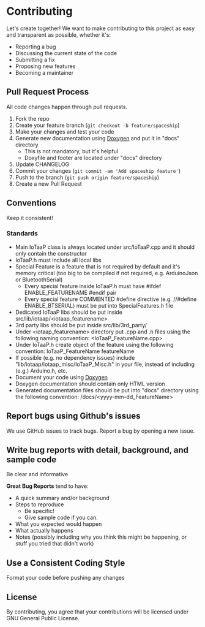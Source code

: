 # Contributing

Let's create together! We want to make contributing to this project as easy and transparent as possible, whether it's:

- Reporting a bug
- Discussing the current state of the code
- Submitting a fix
- Proposing new features
- Becoming a maintainer

## Pull Request Process

All code changes happen through pull requests.

1. Fork the repo
2. Create your feature branch (`git checkout -b feature/spaceship`)
3. Make your changes and test your code
4. Generate new documentation using [Doxygen](http://www.doxygen.nl/download.html) and put it in "docs" directory
    * This is not mandatory, but it's helpful
    * Doxyfile and footer are located under "docs" directory
5. Update CHANGELOG
6. Commit your changes (`git commit -am 'Add spaceship feature'`)
7. Push to the branch (`git push origin feature/spaceship`)
8. Create a new Pull Request

## Conventions

Keep it consistent!

### Standards

- Main IoTaaP class is always located under src/IoTaaP.cpp and it should only contain the constructor
- IoTaaP.h must include all local libs
- Special Feature is a feature that is not required by default and it's memory critical (too big to be compiled if not required, e.g. ArduinoJson or BluetoothSerial)
    - Every special feature inside IoTaaP.h must have #ifdef ENABLE_FEATURENAME #endif pair
    - Every special feature COMMENTED #define directive (e.g. //#define ENABLE_BTSERIAL) must be put into SpecialFeatures.h file
- Dedicated IoTaaP libs should be put inside src/lib/iotaap/<iotaap_featurename>
- 3rd party libs should be put inside src/lib/3rd_party/<FeatureDirectory>
- Under <iotaap_featurename> directory put .cpp and .h files using the following naming convention: <IoTaaP_FeatureName.cpp>
- Under IoTaaP.h create object of the feature using the following convention: IoTaaP_FeatureName featureName
- If possible (e.g. no dependency issues) include "lib/iotaap/iotaap_misc/IoTaaP_Misc.h" in your file, instead of including (e.g.) Arduino.h, etc.
- Document your code using [Doxygen](https://marketplace.visualstudio.com/items?itemName=cschlosser.doxdocgen)
- Doxygen documentation should contain only HTML version
- Generated documentation files should be put into "docs" directory using the following convention: /docs/<yyyy-mm-dd_FeatureName> 

## Report bugs using Github's issues
We use GitHub issues to track bugs. Report a bug by opening a new issue.

## Write bug reports with detail, background, and sample code
Be clear and informative

**Great Bug Reports** tend to have:

- A quick summary and/or background
- Steps to reproduce
  - Be specific!
  - Give sample code if you can.
- What you expected would happen
- What actually happens
- Notes (possibly including why you think this might be happening, or stuff you tried that didn't work)

## Use a Consistent Coding Style
Format your code before pushing any changes

## License
By contributing, you agree that your contributions will be licensed under GNU General Public License.